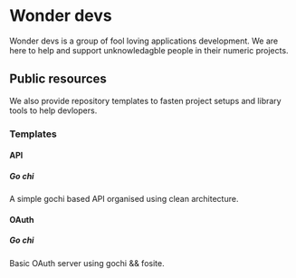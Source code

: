# Wonder devs

Wonder devs is a group of fool loving applications development. We are here to help and
support unknowledagble people in their numeric projects.

## Public resources

We also provide repository templates to fasten project setups and library tools to help
devlopers.

### Templates

#### API

##### Go chi

A simple gochi based API organised using clean architecture.

#### OAuth

##### Go chi

Basic OAuth server using gochi && fosite.

